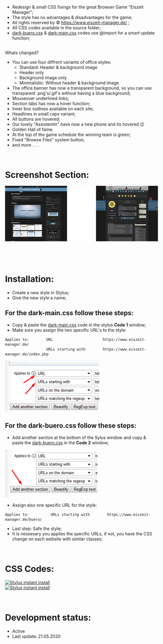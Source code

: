  - Redesign & small CSS fixings for the great Browser Game "Eiszeit Manager";
 - The style has no advantages & disadvantages for the game;
 - All rights reserved by © https://www.eiszeit-manager.de/ ;
 - All CSS codes available in the source folder;
 - <a href="https://github.com/MadameSolette/Stylus/blob/master/eiszeit-manager.de/dark/dark-buero.css">dark-buero.css</a> & <a href="https://github.com/MadameSolette/Stylus/blob/master/eiszeit-manager.de/dark/dark-main.css">dark-main.css</a> codes use @import for a smart update function;
<br><br>

 Whats changed?
 - You can use four diffrent variants of office styles:
   - Standard: Header & background image
   - Header only
   - Background image only
   - Minimalistic: Without header & background image
 - The office banner has now a transparent background, so you can use transparent .png's/.gif's without having a blue background;
 - Mouseover underlined links;
 - Section tabs has now a hover function;
 - Inner box outlines available on each site;
 - Headlines in small caps variant;
 - All buttons are hovered;
 - Our lovely "Assistentin" have now a new phone and its hovered 😉
 - Golden Hall of fame;
 - At the top of the game schedule the winning team is green;
 - Fixed "Browse Files" system button;
 - and more . . .
 <br><br><br>

# Screenshot Section:
<p align="center">
 <a href="https://github.com/MadameSolette/Stylus/tree/master/eiszeit-manager.de/dark/screenshot-section"><img src="https://raw.githubusercontent.com/MadameSolette/Stylus/master/eiszeit-manager.de/dark/screenshot-section/images/preview-thumb.png" /></a>
</p>
<br><br><br>

# Installation:
 - Create a new style in Stylus;
 - Give the new style a name;

## For the dark-main.css follow these steps:
 - Copy & paste the <a href="https://raw.githubusercontent.com/MadameSolette/Stylus/master/eiszeit-manager.de/dark/dark-main.css">dark-main.css</a> code in the stylus <b>Code 1</b> window;
 - Make sure you assign the two specific URL's to the style:
```
Applies to:        URL                       https://www.eiszeit-manager.de/
                   URLs starting with        https://www.eiszeit-manager.de/index.php
```
<img src="https://raw.githubusercontent.com/MadameSolette/Stylus/master/eiszeit-manager.de/dark/screenshot-section/images/apply-to.png" />

## For the dark-buero.css follow these steps:
 - Add another section at the bottom of the Sylus window and copy & paste the <a href="https://raw.githubusercontent.com/MadameSolette/Stylus/master/eiszeit-manager.de/dark/dark-buero.css">dark-buero.css</a> in the <b>Code 2</b> window;
<img src="https://raw.githubusercontent.com/MadameSolette/Stylus/master/eiszeit-manager.de/dark/screenshot-section/images/another-section.png" />

 - Assign also one specific URL for the style:

```
Applies to:          URLs starting with        https://www.eiszeit-manager.de/buero/
```
 - Last step: Safe the style;
 - It is nessesary you applies the specific URLs, if not, you have the CSS change on each website with similar classes;
<br><br><br>

# CSS Codes:
[![Stylus instant install](https://img.shields.io/badge/eiszeit%20manager-%20Dark%20Main%20Page%20-282828.svg?style=popout&logoColor=29FDFD&labelColor=606060&logo=Stylus)](https://raw.githubusercontent.com/MadameSolette/Stylus/master/eiszeit-manager.de/dark/dark-main.css)<br>
[![Stylus instant install](https://img.shields.io/badge/eiszeit%20manager-%20Dark%20Büro-282828.svg?style=popout&logoColor=29FDFD&labelColor=606060&logo=Stylus)](https://raw.githubusercontent.com/MadameSolette/Stylus/master/eiszeit-manager.de/dark/dark-buero.css)
<br><br><br>

# Development status:
 - Active
 - Last update: 21.05.2020
